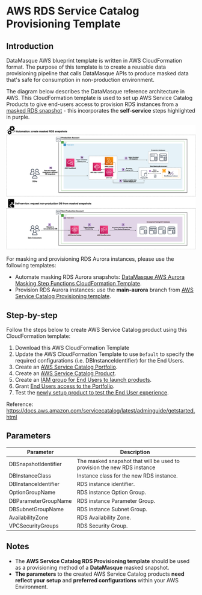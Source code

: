 # AWS RDS Service Catalog Provisioning Template

## Introduction

DataMasque AWS blueprint template is written in AWS CloudFormation format. The purpose of this template is to create a reusable data provisioning pipeline that calls DataMasque APIs to produce masked data that's safe for consumption in non-production environment.

The diagram below describes the DataMasque reference architecture in AWS.  This CloudFormation template is used to set up AWS Service Catalog Products to give end-users access to provision RDS instances from a [masked RDS snapshot](https://github.com/datamasque/DataMasque-AWS-RDS-masking-stepfunctions-blueprint) - this incorporates the **self-service** steps highlighted in purple.  

![Reference deployment](reference_deployment.png "Reference deployment")

For masking and provisioning RDS Aurora instances, please use the following templates:
- Automate masking RDS Aurora snapshots: [DataMasque AWS Aurora Masking Step Functions CloudFormation Template](https://github.com/datamasque/DataMasque-AWS-Aurora-masking-stepfunctions-blueprint).
- Provision RDS Aurora instances: use the **main-aurora** branch from [AWS Service Catalog Provisioning template](https://github.com/datamasque/DataMasque-AWS-service-catalog-database-provisioning-blueprint).

## Step-by-step
Follow the steps below to create AWS Service Catalog product using this CloudFormation template:

1. Download this AWS CloudFormation Template
2. Update the AWS CloudFormation Template to use `Default` to specify  the required configurations (i.e. DBInstanceIdentifier) for the End Users.  
2. Create an [AWS Service Catalog Portfolio](https://docs.aws.amazon.com/servicecatalog/latest/adminguide/getstarted-portfolio.html).
3. Create an [AWS Service Catalog Product](https://docs.aws.amazon.com/servicecatalog/latest/adminguide/getstarted-product.html).
4. Create an [IAM group for End Users to launch products](https://docs.aws.amazon.com/servicecatalog/latest/adminguide/getstarted-iamenduser.html).
5. Grant [End Users access to the Portfolio](https://docs.aws.amazon.com/servicecatalog/latest/adminguide/getstarted-deploy.html).
6. Test the [newly setup product to test the End User experience](https://docs.aws.amazon.com/servicecatalog/latest/adminguide/getstarted-verify.html).

Reference: https://docs.aws.amazon.com/servicecatalog/latest/adminguide/getstarted.html

## Parameters

| Parameter              | Description                                                             |
|------------------------|-------------------------------------------------------------------------|
| DBSnapshotIdentifier   | The masked snapshot that will be used to provision the new RDS instance |
| DBInstanceClass        | Instance class for the new RDS instance.                                |
| DBInstanceIdentifier   | RDS instance identifier.                                                |
| OptionGroupName        | RDS instance Option Group.                                              |
| DBParameterGroupName   | RDS instance Parameter Group.                                           |
| DBSubnetGroupName      | RDS instance Subnet Group.                                              |
| AvailabilityZone       | RDS Availability Zone.                                                  |
| VPCSecurityGroups      | RDS Security Group.                                                     |

## Notes

- The **AWS Service Catalog RDS Provisioning template** should be used as a provisioning method of a **DataMasque** masked snapshot.
- **The parameters** to the created AWS Service Catalog products **need reflect your setup** and **preferred configurations** within your AWS Environment.
